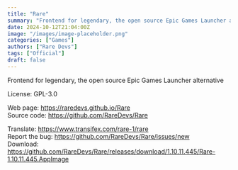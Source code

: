 ```yaml
---
title: "Rare"
summary: "Frontend for legendary, the open source Epic Games Launcher alternative"
date: 2024-10-12T21:04:00Z
image: "/images/image-placeholder.png"
categories: ["Games"]
authors: ["Rare Devs"]
tags: ["Official"]
draft: false
---
```


Frontend for legendary, the open source Epic Games Launcher alternative

License: GPL-3.0

Web page: <https://raredevs.github.io/Rare>  
Source code: <https://github.com/RareDevs/Rare>

Translate: <https://www.transifex.com/rare-1/rare>  
Report the bug: <https://github.com/RareDevs/Rare/issues/new>  
Download: <https://github.com/RareDevs/Rare/releases/download/1.10.11.445/Rare-1.10.11.445.AppImage>
